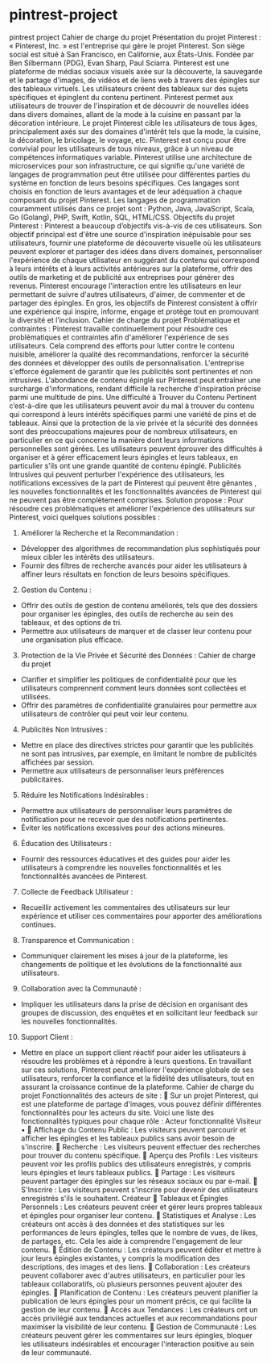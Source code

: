 # pintrest-project
pintrest project
Cahier de charge du projet
Présentation du projet Pinterest :
 « Pinterest, Inc. » est l'entreprise qui gère le projet Pinterest. Son siège social est situé à San
Francisco, en Californie, aux États-Unis. Fondée par Ben Silbermann (PDG), Evan Sharp, Paul
Sciarra.
 Pinterest est une plateforme de médias sociaux visuels axée sur la découverte, la sauvegarde et
le partage d'images, de vidéos et de liens web à travers des épingles sur des tableaux virtuels. Les
utilisateurs créent des tableaux sur des sujets spécifiques et épinglent du contenu pertinent.
Pinterest permet aux utilisateurs de trouver de l'inspiration et de découvrir de nouvelles idées
dans divers domaines, allant de la mode à la cuisine en passant par la décoration intérieure.
Le projet Pinterest cible les utilisateurs de tous âges, principalement axés sur des domaines
d'intérêt tels que la mode, la cuisine, la décoration, le bricolage, le voyage, etc.
Pinterest est conçu pour être convivial pour les utilisateurs de tous niveaux, grâce à un niveau de
compétences informatiques variable.
 Pinterest utilise une architecture de microservices pour son infrastructure, ce qui signifie
qu'une variété de langages de programmation peut être utilisée pour différentes parties du
système en fonction de leurs besoins spécifiques. Ces langages sont choisis en fonction de leurs
avantages et de leur adéquation à chaque composant du projet Pinterest. Les langages de
programmation couramment utilisés dans ce projet sont : Python, Java, JavaScript, Scala, Go
(Golang), PHP, Swift, Kotlin, SQL, HTML/CSS.
Objectifs du projet Pinterest :
 Pinterest a beaucoup d’objectifs vis-à-vis de ces utilisateurs. Son objectif principal est d'être
une source d'inspiration inépuisable pour ses utilisateurs, fournir une plateforme de découverte
visuelle où les utilisateurs peuvent explorer et partager des idées dans divers domaines,
personnaliser l'expérience de chaque utilisateur en suggérant du contenu qui correspond à leurs
intérêts et à leurs activités antérieures sur la plateforme, offrir des outils de marketing et de
publicité aux entreprises pour générer des revenus.
Pinterest encourage l'interaction entre les utilisateurs en leur permettant de suivre d'autres
utilisateurs, d'aimer, de commenter et de partager des épingles.
En gros, les objectifs de Pinterest consistent à offrir une expérience qui inspire, informe, engage
et protège tout en promouvant la diversité et l’inclusion.
Cahier de charge du projet
Problématique et contraintes :
Pinterest travaille continuellement pour résoudre ces problématiques et contraintes afin
d'améliorer l'expérience de ses utilisateurs. Cela comprend des efforts pour lutter contre le
contenu nuisible, améliorer la qualité des recommandations, renforcer la sécurité des données et
développer des outils de personnalisation. L'entreprise s'efforce également de garantir que les
publicités sont pertinentes et non intrusives.
L'abondance de contenu épinglé sur Pinterest peut entraîner une surcharge d'informations,
rendant difficile la recherche d'inspiration précise parmi une multitude de pins. Une difficulté à
Trouver du Contenu Pertinent c’est-à-dire que les utilisateurs peuvent avoir du mal à trouver du
contenu qui correspond à leurs intérêts spécifiques parmi une variété de pins et de tableaux. Ainsi
que la protection de la vie privée et la sécurité des données sont des préoccupations majeures
pour de nombreux utilisateurs, en particulier en ce qui concerne la manière dont leurs
informations personnelles sont gérées. Les utilisateurs peuvent éprouver des difficultés à
organiser et à gérer efficacement leurs épingles et leurs tableaux, en particulier s'ils ont une
grande quantité de contenu épinglé. Publicités Intrusives qui peuvent perturber l'expérience des
utilisateurs, les notifications excessives de la part de Pinterest qui peuvent être gênantes , les
nouvelles fonctionnalités et les fonctionnalités avancées de Pinterest qui ne peuvent pas être
complètement comprises.
Solution propose :
Pour résoudre ces problématiques et améliorer l'expérience des utilisateurs sur Pinterest, voici
quelques solutions possibles :
1. Améliorer la Recherche et la Recommandation :
 - Développer des algorithmes de recommandation plus sophistiqués pour mieux cibler les
intérêts des utilisateurs.
 - Fournir des filtres de recherche avancés pour aider les utilisateurs à affiner leurs résultats en
fonction de leurs besoins spécifiques.
2. Gestion du Contenu :
 - Offrir des outils de gestion de contenu améliorés, tels que des dossiers pour organiser les
épingles, des outils de recherche au sein des tableaux, et des options de tri.
 - Permettre aux utilisateurs de marquer et de classer leur contenu pour une organisation plus
efficace.
3. Protection de la Vie Privée et Sécurité des Données :
Cahier de charge du projet
 - Clarifier et simplifier les politiques de confidentialité pour que les utilisateurs comprennent
comment leurs données sont collectées et utilisées.
 - Offrir des paramètres de confidentialité granulaires pour permettre aux utilisateurs de
contrôler qui peut voir leur contenu.
4. Publicités Non Intrusives :
 - Mettre en place des directives strictes pour garantir que les publicités ne sont pas intrusives,
par exemple, en limitant le nombre de publicités affichées par session.
 - Permettre aux utilisateurs de personnaliser leurs préférences publicitaires.
5. Réduire les Notifications Indésirables :
 - Permettre aux utilisateurs de personnaliser leurs paramètres de notification pour ne recevoir
que des notifications pertinentes.
 - Éviter les notifications excessives pour des actions mineures.
6. Éducation des Utilisateurs :
 - Fournir des ressources éducatives et des guides pour aider les utilisateurs à comprendre les
nouvelles fonctionnalités et les fonctionnalités avancées de Pinterest.
7. Collecte de Feedback Utilisateur :
 - Recueillir activement les commentaires des utilisateurs sur leur expérience et utiliser ces
commentaires pour apporter des améliorations continues.
8. Transparence et Communication :
 - Communiquer clairement les mises à jour de la plateforme, les changements de politique et
les évolutions de la fonctionnalité aux utilisateurs.
9. Collaboration avec la Communauté :
 - Impliquer les utilisateurs dans la prise de décision en organisant des groupes de discussion,
des enquêtes et en sollicitant leur feedback sur les nouvelles fonctionnalités.
10. Support Client :
 - Mettre en place un support client réactif pour aider les utilisateurs à résoudre les problèmes
et à répondre à leurs questions.
En travaillant sur ces solutions, Pinterest peut améliorer l'expérience globale de ses utilisateurs,
renforcer la confiance et la fidélité des utilisateurs, tout en assurant la croissance continue de la
plateforme.
Cahier de charge du projet
Fonctionnalités des acteurs de site :
 Sur un projet Pinterest, qui est une plateforme de partage d'images, vous pouvez définir
différentes fonctionnalités pour les acteurs du site. Voici une liste des fonctionnalités typiques
pour chaque rôle :
Acteur fonctionnalité
Visiteur
•  Affichage du Contenu Public : Les visiteurs peuvent parcourir et afficher les
épingles et les tableaux publics sans avoir besoin de s'inscrire.
 Recherche : Les visiteurs peuvent effectuer des recherches pour trouver du
contenu spécifique.
 Aperçu des Profils : Les visiteurs peuvent voir les profils publics des utilisateurs
enregistrés, y compris leurs épingles et leurs tableaux publics.
 Partage : Les visiteurs peuvent partager des épingles sur les réseaux sociaux ou
par e-mail.
 S'Inscrire : Les visiteurs peuvent s'inscrire pour devenir des utilisateurs
enregistrés s'ils le souhaitent.
Créateur
 Tableaux et Épingles Personnels : Les créateurs peuvent créer et gérer leurs
propres tableaux et épingles pour organiser leur contenu.
 Statistiques et Analyse : Les créateurs ont accès à des données et des statistiques
sur les performances de leurs épingles, telles que le nombre de vues, de likes, de
partages, etc. Cela les aide à comprendre l'engagement de leur contenu.
 Édition de Contenu : Les créateurs peuvent éditer et mettre à jour leurs épingles
existantes, y compris la modification des descriptions, des images et des liens.
 Collaboration : Les créateurs peuvent collaborer avec d'autres utilisateurs, en
particulier pour les tableaux collaboratifs, où plusieurs personnes peuvent ajouter
des épingles.
 Planification de Contenu : Les créateurs peuvent planifier la publication de leurs
épingles pour un moment précis, ce qui facilite la gestion de leur contenu.
 Accès aux Tendances : Les créateurs ont un accès privilégié aux tendances
actuelles et aux recommandations pour maximiser la visibilité de leur contenu.
 Gestion de Communauté : Les créateurs peuvent gérer les commentaires sur
leurs épingles, bloquer les utilisateurs indésirables et encourager l'interaction
positive au sein de leur communauté.

